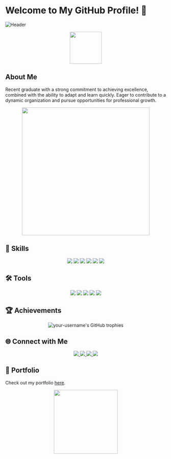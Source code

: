 # Welcome to My GitHub Profile! 👋

![Header](https://media.giphy.com/media/3o7aD6W80CIaGf9uJi/giphy.gif)

<p align="center">
  <img src="https://media.giphy.com/media/26tn33aiTi1jkl6H6/giphy.gif" width="100">
</p>

## About Me

Recent graduate with a strong commitment to achieving excellence, combined with the ability to adapt
and learn quickly. Eager to contribute to a dynamic organization and pursue opportunities for professional
growth.

<p align="center">
  <img src="https://media.giphy.com/media/fwbZnTftCXVocKzfxR/giphy.gif" width="400">
</p>

## 🚀 Skills

<p align="center">

  <img src="https://img.shields.io/badge/-JavaScript-F7DF1E?style=for-the-badge&logo=javascript&logoColor=black" />
  <img src="https://img.shields.io/badge/-HTML5-E34F26?style=for-the-badge&logo=html5&logoColor=white" />
  <img src="https://img.shields.io/badge/-CSS3-1572B6?style=for-the-badge&logo=css3&logoColor=white" />
  <img src="https://img.shields.io/badge/-React-61DAFB?style=for-the-badge&logo=react&logoColor=black" />
  <img src="https://img.shields.io/badge/-Node.js-339933?style=for-the-badge&logo=node.js&logoColor=white" />
  <img src="https://img.shields.io/badge/-Git-F05032?style=for-the-badge&logo=git&logoColor=white" />
 
</p>

## 🛠️ Tools

<p align="center">
  <img src="https://img.shields.io/badge/-Visual%20Studio%20Code-007ACC?style=for-the-badge&logo=visual-studio-code&logoColor=white" />
  <img src="https://img.shields.io/badge/-GitHub-181717?style=for-the-badge&logo=github&logoColor=white" />
  <img src="https://img.shields.io/badge/-Postman-FF6C37?style=for-the-badge&logo=postman&logoColor=white" />
  <img src="https://img.shields.io/badge/-Figma-F24E1E?style=for-the-badge&logo=figma&logoColor=white" />
  <img src="https://img.shields.io/badge/-Slack-4A154B?style=for-the-badge&logo=slack&logoColor=white" />
</p>


## 🏆 Achievements

<p align="center">
  <img src="https://github-profile-trophy.vercel.app/?username=your-username&theme=radical&no-bg=true&no-frame=true" alt="your-username's GitHub trophies" />
</p>

## 🌐 Connect with Me

<p align="center">
  <a href="https://www.linkedin.com/in/sabbir0911/">
    <img src="https://img.shields.io/badge/-LinkedIn-0077B5?style=for-the-badge&logo=linkedin&logoColor=white" />
  </a>
  <a href="https://twitter.com/your-twitter-profile">
    <img src="https://img.shields.io/badge/-Twitter-1DA1F2?style=for-the-badge&logo=twitter&logoColor=white" />
  </a>
  <a href="https://dev.to/your-devto-profile">
    <img src="https://img.shields.io/badge/-Dev.to-0A0A0A?style=for-the-badge&logo=dev.to&logoColor=white" />
  </a>
  <a href="mailto:sabbir0911hossain@gmail.com.com">
    <img src="https://img.shields.io/badge/-Email-D14836?style=for-the-badge&logo=gmail&logoColor=white" />
  </a>
</p>



## 🎨 Portfolio

Check out my portfolio [here](https://sabbir-hossain.vercel.app/).

<p align="center">
  <img src="https://media.giphy.com/media/1ynCEtlgMPAeNAqdnu/giphy.gif" width="200">
</p>
